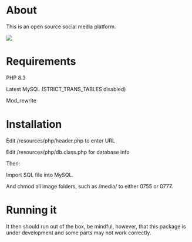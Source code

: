 # About

This is an open source social media platform.

<img src="Untitled-2.png" />

# Requirements

PHP 8.3

Latest MySQL (STRICT_TRANS_TABLES disabled)

Mod_rewrite

# Installation

Edit /resources/php/header.php to enter URL 

Edit /resources/php/db.class.php for database info

Then:

Import SQL file into MySQL.

And chmod all image folders, such as /media/ to either 0755 or 0777.

# Running it

It then should run out of the box, be mindful, however, that this package is under development and some parts may not work correctly.

